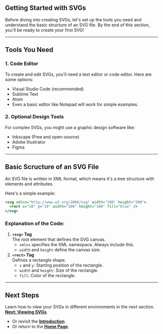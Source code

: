## Getting Started with SVGs  

Before diving into creating SVGs, let's set up the tools you need and understand the basic structure of an SVG file. By the end of this section, you'll be ready to create your first SVG!  

---

## Tools You Need

### 1. Code Editor
To create and edit SVGs, you'll need a text editor or code editor. Here are some options:  

- Visual Studio Code (recommended)  
- Sublime Text  
- Atom  
- Even a basic editor like Notepad will work for simple examples.  

### 2. Optional Design Tools 
For complex SVGs, you might use a graphic design software like:  
- Inkscape (Free and open-source)  
- Adobe Illustrator  
- Figma  

---

## Basic Scructure of an SVG File  

An SVG file is written in XML format, which means it's a tree structure with elements and attributes.  

Here's a simple example:  
```xml
<svg xmlns="http://www.w3.org/2000/svg" width="200" height="200">
  <rect x="10" y="10" width="100" height="100" fill="blue" />
</svg>
```

### Explanation of the Code:  

1. **`<svg>` Tag**  
The root element that defines the SVG canvas.  
    - `xmlns` specifies the XML namespace. Always include this.  
    - `width` and `height` define the canvas size.  
2. **`<rect>` Tag**  
Defines a rectangle shape.
    - `x` and `y`: Starting position of the rectangle.
    - `width` and `height`: Size of the rectangle.
    - `fill`: Color of the rectangle.

---

## Next Steps

Learn how to view your SVGs in different environments in the next section.  
**[Next: Viewing SVGs](./3viewing-svg.md)**.

- Or revisit the **[Introduction](./1introduction.md)**.  
- Or return to the **[Home Page](./README.md)**.  
